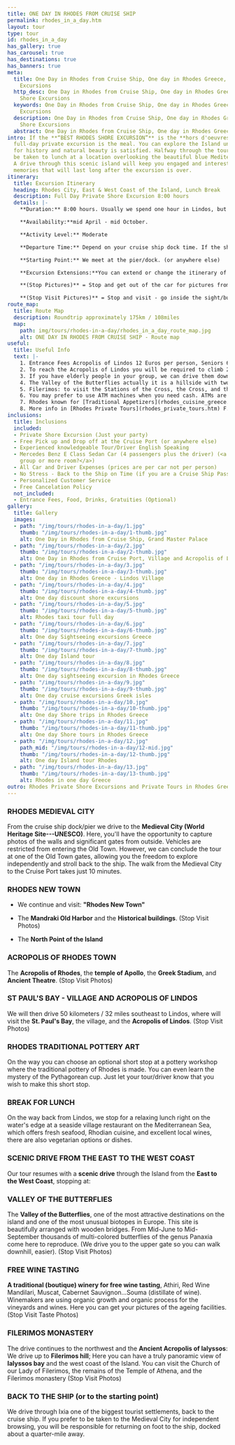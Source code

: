 ```yaml
---
title: ONE DAY IN RHODES FROM CRUISE SHIP
permalink: rhodes_in_a_day.htm
layout: tour
type: tour
id: rhodes_in_a_day
has_gallery: true
has_carousel: true
has_destinations: true
has_banners: true
meta:
  title: One Day in Rhodes from Cruise Ship, One day in Rhodes Greece, Rhodes Shore
    Excursions
  http_desc: One Day in Rhodes from Cruise Ship, One day in Rhodes Greece, Rhodes
    Shore Excursions
  keywords: One Day in Rhodes from Cruise Ship, One day in Rhodes Greece, Rhodes Shore
    Excursions
  description: One Day in Rhodes from Cruise Ship, One day in Rhodes Greece, Rhodes
    Shore Excursions
  abstract: One Day in Rhodes from Cruise Ship, One day in Rhodes Greece
intro: If the **“BEST RHODES SHORE EXCURSION”** is the **hors d'oeuvres**, then this
  full-day private excursion is the meal. You can explore the Island until your appetite
  for history and natural beauty is satisfied. Halfway through the tour, you will
  be taken to lunch at a location overlooking the beautiful blue Mediterranean Sea.
  A drive through this scenic island will keep you engaged and interested, creating
  memories that will last long after the excursion is over.
itinerary:
  title: Excursion Itinerary
  heading: Rhodes City, East & West Coast of the Island, Lunch Break
  description: Full Day Private Shore Excursion 8:00 hours
  details: |-
    **Duration:** 8:00 hours. Usually we spend one hour in Lindos, but it depends on you for how long you need to visit Lindos. To climb up it takes 10 - 15 min, to look 30 min.

    **Availability:**mid April - mid October.

    **Activity Level:** Moderate

    **Departure Time:** Depend on your cruise ship dock time. If the ship arrives late into port, we'll adjust our schedules, and the rental time will start from the moment you meet your driver.

    **Starting Point:** We meet at the pier/dock. (or anywhere else)

    **Excursion Extensions:**You can extend or change the itinerary of this private shore excursion as you wish. You may also adjust the tour for a swim at the East Coast (mid-June to mid-September) at a sandy established beach with facilities for changing clothes.

    **(Stop Pictures)** = Stop and get out of the car for pictures from outside of the Sight/building

    **(Stop Visit Pictures)** = Stop and visit - go inside the sight/building for pictures
route_map:
  title: Route Map
  description: Roundtrip approximately 175km / 108miles
  map:
    path: img/tours/rhodes-in-a-day/rhodes_in_a_day_route_map.jpg
    alt: ONE DAY IN RHODES FROM CRUISE SHIP - Route map
useful:
  title: Useful Info
  text: |-
    1. Entrance Fees Acropolis of Lindos 12 Euros per person, Seniors 6 Euros per person, Children under 18 years old free, No charge to enter Lindos village.
    2. To reach the Acropolis of Lindos you will be required to climb 292 steps, or ride on a donkey. The donkey does not eliminate all the steps, there are over 80 to go when you get off the donkey. The donkeys go by a slightly different path so the stairs, and the soles of your shoes, will be quite clean if you wish to walk up. The risers of the stairs are 5-7 inches and the treads 18-24 inches. No handrail on either side.
    3. If you have elderly people in your group, we can drive them down on the beautiful beach of Lindos have a drink and a nice discuss with the driver and enjoy the panoramic view while they are waiting for you to climb up the Acropolis of Lindos.
    4. The Valley of the Butterflies actually it is a hillside with two gates. The lower gate is the Main Gate, and the upper gate is the Secondary Gate. You can have a quick look using the Main Gate for around 10 min, but if you want to climb up there is about 60 min of walking time (up and down). For the comfort of our travelers we drive them to the Secondary Gate - upper gate so they can walk down easier (one way) 30 - 40 min. The elderly people in your group they can wait down at the Main Gate, with the driver while you explore the place. There is a small cafe, a refreshment kiosk, and a little gift shop.  Entrance fee: (3 Euros Low Season) (5 Euros High Season) per person. Children under 12 years old Free. (Before June 15th and after September 15th we skip the site as no butterflies)
    5. Filerimos: to visit the Stations of the Cross, the Cross, and the Panoramic Vista is free, to visit the Monastery and the Church, 6 Euros per person, Seniors (with Id or Passport) 3 Euros per person. Children under 18 years old free.
    6. You may prefer to use ATM machines when you need cash. ATMs are everywhere.
    7. Rhodes known for [Traditional Appetizers](rhodes_cuisine_greece.htm), desserts, [Wines](wine_tours_greece.htm), the famous handmade [Rhodes Pottery - Ceramics](greek_pottery.htm) and the beautiful [Rhodes Beaches](./rhodes-beach-tour-excursion.htm).
    8. More info in [Rhodes Private Tours](rhodes_private_tours.htm) F.A.Q.
inclusions:
  title: Inclusions
  included:
  - Private Shore Excursion (Just your party)
  - Free Pick up and Drop off at the Cruise Port (or anywhere else)
  - Experienced knowledgeable Tour/Driver English Speaking
  - Mercedes Benz E Class Sedan Car (4 passengers plus the driver) (<a href="groups.htm">bigger
    group or more room?</a>)
  - All Car and Driver Expenses (prices are per car not per person)
  - No Stress - Back to the Ship on Time (if you are a Cruise Ship Passenger)
  - Personalized Customer Service
  - Free Cancelation Policy
  not_included:
  - Entrance Fees, Food, Drinks, Gratuities (Optional)
gallery:
  title: Gallery
  images:
  - path: "/img/tours/rhodes-in-a-day/1.jpg"
    thumb: "/img/tours/rhodes-in-a-day/1-thumb.jpg"
    alt: One Day in Rhodes from Cruise Ship, Grand Master Palace
  - path: "/img/tours/rhodes-in-a-day/2.jpg"
    thumb: "/img/tours/rhodes-in-a-day/2-thumb.jpg"
    alt: One Day in Rhodes from Cruise Port, Village and Acropolis of Lindos
  - path: "/img/tours/rhodes-in-a-day/3.jpg"
    thumb: "/img/tours/rhodes-in-a-day/3-thumb.jpg"
    alt: One day in Rhodes Greece - Lindos Village
  - path: "/img/tours/rhodes-in-a-day/4.jpg"
    thumb: "/img/tours/rhodes-in-a-day/4-thumb.jpg"
    alt: One day discount shore excursions
  - path: "/img/tours/rhodes-in-a-day/5.jpg"
    thumb: "/img/tours/rhodes-in-a-day/5-thumb.jpg"
    alt: Rhodes taxi tour full day
  - path: "/img/tours/rhodes-in-a-day/6.jpg"
    thumb: "/img/tours/rhodes-in-a-day/6-thumb.jpg"
    alt: One day Sightseeing excursions Greece
  - path: "/img/tours/rhodes-in-a-day/7.jpg"
    thumb: "/img/tours/rhodes-in-a-day/7-thumb.jpg"
    alt: One day Island tour
  - path: "/img/tours/rhodes-in-a-day/8.jpg"
    thumb: "/img/tours/rhodes-in-a-day/8-thumb.jpg"
    alt: One day sightseeing excursion in Rhodes Greece
  - path: "/img/tours/rhodes-in-a-day/9.jpg"
    thumb: "/img/tours/rhodes-in-a-day/9-thumb.jpg"
    alt: One day cruise excursions Greek isles
  - path: "/img/tours/rhodes-in-a-day/10.jpg"
    thumb: "/img/tours/rhodes-in-a-day/10-thumb.jpg"
    alt: One day Shore trips in Rhodes Greece
  - path: "/img/tours/rhodes-in-a-day/11.jpg"
    thumb: "/img/tours/rhodes-in-a-day/11-thumb.jpg"
    alt: One day Shore tours in Rhodes Greece
  - path: "/img/tours/rhodes-in-a-day/12.jpg"
    path_mid: "/img/tours/rhodes-in-a-day/12-mid.jpg"
    thumb: "/img/tours/rhodes-in-a-day/12-thumb.jpg"
    alt: One day Island tour Rhodes
  - path: "/img/tours/rhodes-in-a-day/13.jpg"
    thumb: "/img/tours/rhodes-in-a-day/13-thumb.jpg"
    alt: Rhodes in one day Greece
outro: Rhodes Private Shore Excursions and Private Tours in Rhodes Greece
---
```


### RHODES MEDIEVAL CITY

From the cruise ship dock/pier we drive to the **Medieval City (World Heritage Site---UNESCO)**. Here, you'll have the opportunity to capture photos of the walls and significant gates from outside. Vehicles are restricted from entering the Old Town. However, we can conclude the tour at one of the Old Town gates, allowing you the freedom to explore independently and stroll back to the ship. The walk from the Medieval City to the Cruise Port takes just 10 minutes.

### RHODES NEW TOWN

- We continue and visit: **"Rhodes New Town"**

- The **Mandraki Old Harbor** and the **Historical buildings**. (Stop Visit Photos)

- The **North Point of the Island**

### ACROPOLIS OF RHODES TOWN

The **Acropolis of Rhodes**, the **temple of Apollo**, the **Greek Stadium**, and **Ancient Theatre**. (Stop Visit Photos)

### ST PAUL'S BAY - VILLAGE AND ACROPOLIS OF LINDOS

We will then drive 50 kilometers / 32 miles southeast to Lindos, where will visit the **St. Paul's Bay**, the village, and the **Acropolis of Lindos**. (Stop Visit Photos)

### RHODES TRADITIONAL POTTERY ART

On the way you can choose an optional short stop at a pottery workshop where the traditional pottery of Rhodes is made. You can even learn the mystery of the Pythagorean cup. Just let your tour/driver know that you wish to make this short stop.

### BREAK FOR LUNCH

On the way back from Lindos, we stop for a relaxing lunch right on the water's edge at a seaside village restaurant on the Mediterranean Sea, which offers fresh seafood, Rhodian cuisine, and excellent local wines, there are also vegetarian options or dishes.

### SCENIC DRIVE FROM THE EAST TO THE WEST COAST

Our tour resumes with a **scenic drive** through the Island from the **East to the West Coast**, stopping at:

### VALLEY OF THE BUTTERFLIES

The **Valley of the Butterflies**, one of the most attractive destinations on the island and one of the most unusual biotopes in Europe. This site is beautifully arranged with wooden bridges. From Mid-June to Mid-September thousands of multi-colored butterflies of the genus Panaxia come here to reproduce. (We drive you to the upper gate so you can walk downhill, easier). (Stop Visit Photos)

### FREE WINE TASTING

**A traditional (boutique) winery for free wine tasting**, Athiri, Red Wine Mandilari, Muscat, Cabernet Sauvignon...Souma (distillate of wine). Winemakers are using organic growth and organic process for the vineyards and wines. Here you can get your pictures of the ageing facilities. (Stop Visit Taste Photos)

### FILERIMOS MONASTERY

The drive continues to the northwest and the **Ancient Acropolis of Ialyssos**: We drive up to **Filerimos hill**; Here you can have a truly panoramic view of **Ialyssos bay** and the west coast of the Island. You can visit the Church of our Lady of Filerimos, the remains of the Temple of Athena, and the Filerimos monastery (Stop Visit Photos)

### BACK TO THE SHIP (or to the starting point)

We drive through Ixia one of the biggest tourist settlements, back to the cruise ship. If you prefer to be taken to the Medieval City for independent browsing, you will be responsible for returning on foot to the ship, docked about a quarter-mile away.